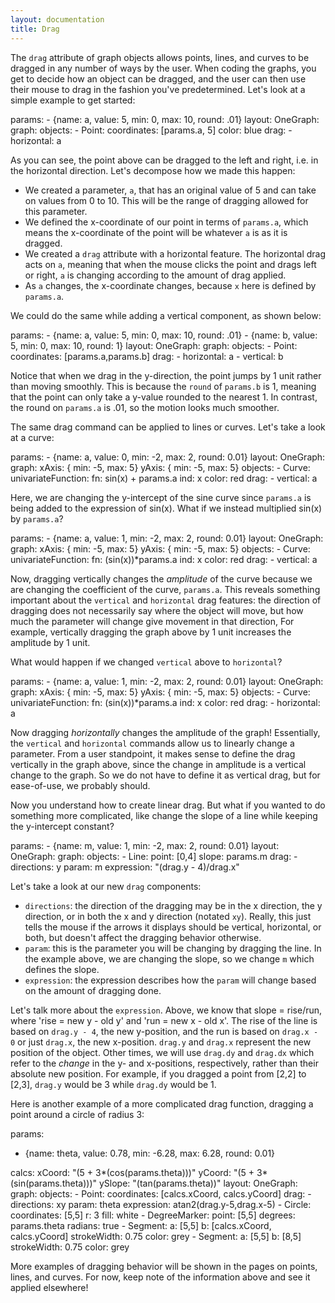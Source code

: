```yaml
---
layout: documentation
title: Drag
---
```


The `drag` attribute of graph objects allows points, lines, and curves to be dragged in any number of ways by the user. When coding the graphs, you get to decide how an object can be dragged, and the user can then use their mouse to drag in the fashion you've predetermined. Let's look at a simple example to get started: 

<div width="500" height="425" class="codePreview">

params: 
    - {name: a, value: 5, min: 0, max: 10, round: .01}
layout:
  OneGraph:
    graph:
      objects:
      - Point: 
          coordinates: [params.a, 5]
          color: blue
          drag: 
            - horizontal: a


</div>

As you can see, the point above can be dragged to the left and right, i.e. in the horizontal direction. Let's decompose how we made this happen: 
* We created a parameter, `a`, that has an original value of 5 and can take on values from 0 to 10. This will be the range of dragging allowed for this parameter. 
* We defined the x-coordinate of our point in terms of `params.a`, which means the x-coordinate of the point will be whatever `a` is as it is dragged. 
* We created a `drag` attribute with a horizontal feature. The horizontal drag acts on `a`, meaning that when the mouse clicks the point and drags left or right, `a` is changing according to the amount of drag applied. 
* As `a` changes, the x-coordinate changes, because `x` here is defined by `params.a`.

We could do the same while adding a vertical component, as shown below:

<div width="500" height="425" class="codePreview">

params: 
    - {name: a, value: 5, min: 0, max: 10, round: .01}
    - {name: b, value: 5, min: 0, max: 10, round: 1}
layout:
  OneGraph:
    graph:
      objects:
      - Point:
          coordinates: [params.a,params.b]
          drag: 
            - horizontal: a
            - vertical: b


</div>

Notice that when we drag in the y-direction, the point jumps by 1 unit rather than moving smoothly. This is because the `round` of `params.b` is 1, meaning that the point can only take a y-value rounded to the nearest 1. In contrast, the round on `params.a` is .01, so the motion looks much smoother. 

The same drag command can be applied to lines or curves. Let's take a look at a curve: 

<div width="500" height="425" class="codePreview">

params: 
    - {name: a, value: 0, min: -2, max: 2, round: 0.01}
layout:
  OneGraph:
    graph:
      xAxis: { min: -5, max: 5}
      yAxis: { min: -5, max: 5} 
      objects:
      - Curve: 
          univariateFunction: 
            fn: sin(x) + params.a
            ind: x
          color: red
          drag: 
            - vertical: a
          
          

</div>

Here, we are changing the y-intercept of the sine curve since `params.a` is being added to the expression of sin(x). What if we instead multiplied sin(x) by `params.a`?

<div width="500" height="425" class="codePreview">
    
params: 
    - {name: a, value: 1, min: -2, max: 2, round: 0.01}
layout:
  OneGraph:
    graph:
      xAxis: { min: -5, max: 5}
      yAxis: { min: -5, max: 5} 
      objects:
      - Curve: 
          univariateFunction: 
            fn: (sin(x))*params.a
            ind: x
          color: red
          drag: 
            - vertical: a

</div>

Now, dragging vertically changes the _amplitude_ of the curve because we are changing the coefficient of the curve, `params.a`. This reveals something important about the `vertical` and `horizontal` drag features: the direction of dragging does not necessarily say where the object will move, but how much the parameter will change give movement in that direction, For example, vertically dragging the graph above by 1 unit increases the amplitude by 1 unit. 

What would happen if we changed `vertical` above to `horizontal`?

<div width="500" height="425" class="codePreview">
    
params: 
    - {name: a, value: 1, min: -2, max: 2, round: 0.01}
layout:
  OneGraph:
    graph:
      xAxis: { min: -5, max: 5}
      yAxis: { min: -5, max: 5} 
      objects:
      - Curve: 
          univariateFunction: 
            fn: (sin(x))*params.a
            ind: x
          color: red
          drag: 
            - horizontal: a

</div>

Now dragging _horizontally_ changes the amplitude of the graph! Essentially, the `vertical` and `horizontal` commands allow us to linearly change a parameter. From a user standpoint, it makes sense to define the drag vertically in the graph above, since the change in amplitude is a vertical change to the graph. So we do not have to define it as vertical drag, but for ease-of-use, we probably should. 

Now you understand how to create linear drag. But what if you wanted to do something more complicated, like change the slope of a line while keeping the y-intercept constant?

<div width="500" height="425" class="codePreview">

params: 
    - {name: m, value: 1, min: -2, max: 2, round: 0.01}
layout:
  OneGraph:
    graph:
      objects:
      - Line:
          point: [0,4]
          slope: params.m
          drag: 
            - directions: y
              param: m
              expression: "(drag.y - 4)/drag.x"
          
</div>

Let's take a look at our new `drag` components: 
* `directions`: the direction of the dragging may be in the x direction, the y direction, or in both the x and y direction (notated `xy`). Really, this just tells the mouse if the arrows it displays should be vertical, horizontal, or both, but doesn't affect the dragging behavior otherwise. 
* `param`: this is the parameter you will be changing by dragging the line. In the example above, we are changing the slope, so we change `m` which defines the slope. 
* `expression`: the expression describes how the `param` will change based on the amount of dragging done. 

Let's talk more about the `expression`. Above, we know that slope = rise/run, where 'rise = new y - old y' and 'run = new x - old x'. The rise of the line is based on `drag.y - 4`, the new y-position, and the run is based on `drag.x - 0` or just `drag.x`, the new x-position. `drag.y` and `drag.x` represent the new position of the object. Other times, we will use `drag.dy` and `drag.dx` which refer to the _change_ in the y- and x-positions, respectively, rather than their absolute new position. For example, if you dragged a point from [2,2] to [2,3], `drag.y` would be 3 while `drag.dy` would be 1. 

Here is another example of a more complicated drag function, dragging a point around a circle of radius 3:

<div width="500" height="425" class="codePreview">

params:
- {name: theta, value: 0.78, min: -6.28, max: 6.28, round: 0.01}

calcs:
  xCoord: "(5 + 3*(cos(params.theta)))"
  yCoord: "(5 + 3*(sin(params.theta)))"
  ySlope: "(tan(params.theta))"
layout:
  OneGraph:
    graph:
      objects:
      - Point:
          coordinates: [calcs.xCoord, calcs.yCoord]
          drag:
          - directions: xy
            param: theta
            expression: atan2(drag.y-5,drag.x-5)
      - Circle:
          coordinates: [5,5]
          r: 3
          fill: white
      - DegreeMarker:
          point: [5,5]
          degrees: params.theta
          radians: true
      - Segment:
          a: [5,5]
          b: [calcs.xCoord, calcs.yCoord]
          strokeWidth: 0.75
          color: grey
      - Segment:
          a: [5,5]
          b: [8,5]
          strokeWidth: 0.75
          color: grey
          
</div>

More examples of dragging behavior will be shown in the pages on points, lines, and curves. For now, keep note of the information above and see it applied elsewhere!
